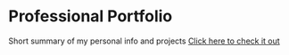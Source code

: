 # Professional Portfolio
Short summary of my personal info and projects
[Click here to check it out](https://yanjasho.github.io/prof_portfolio/)